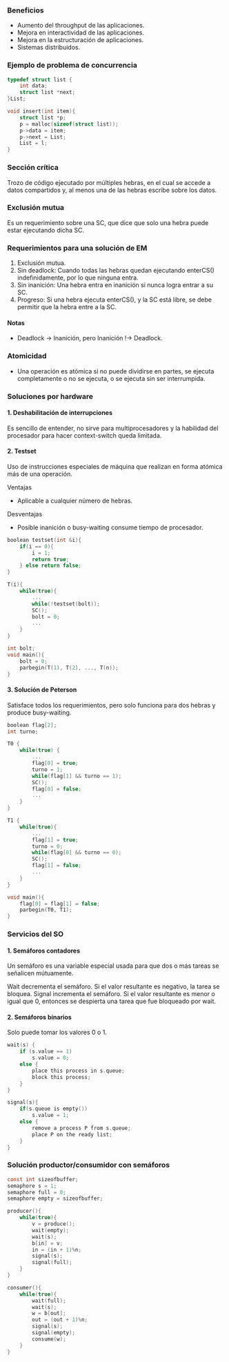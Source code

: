 ### Beneficios
- Aumento del throughput de las aplicaciones.
- Mejora en interactividad de las aplicaciones.
- Mejora en la estructuración de aplicaciones.
- Sistemas distribuidos.

### Ejemplo de problema de concurrencia
```c
typedef struct list {
	int data;
	struct list *next;
}List;

void insert(int item){
	struct list *p;
	p = malloc(sizeof(struct list));
	p->data = item;
	p->next = List;
	List = l;
}
```

### Sección crítica
Trozo de código ejecutado por múltiples hebras, en el cual se accede a datos compartidos y, al menos una de las hebras escribe sobre los datos.

### Exclusión mutua
Es un requerimiento sobre una SC, que dice que solo una hebra puede estar ejecutando dicha SC.

### Requerimientos para una solución de EM
1. Exclusión mutua.
2. Sin deadlock: Cuando todas las hebras quedan ejecutando enterCS() indefinidamente, por lo que ninguna entra.
3. Sin inanición: Una hebra entra en inanición si nunca logra entrar a su SC.
4. Progreso: Si una hebra ejecuta enterCS(), y la SC está libre, se debe permitir que la hebra entre a la SC.

#### Notas
- Deadlock -> Inanición, pero Inanición !-> Deadlock.

### Atomicidad
- Una operación es atómica si no puede dividirse en partes, se ejecuta completamente o no se ejecuta, o se ejecuta sin ser interrumpida.

### Soluciones por hardware
#### 1. Deshabilitación de interrupciones
Es sencillo de entender, no sirve para multiprocesadores y la habilidad del procesador para hacer context-switch queda limitada.

#### 2. Testset
Uso de instrucciones especiales de máquina que realizan en forma atómica más de una operación.

Ventajas
- Aplicable a cualquier número de hebras.

Desventajas
- Posible inanición o busy-waiting consume tiempo de procesador.

```c
boolean testset(int &i){
	if(i == 0){
		i = 1;
		return true;
	} else return false;
}

T(i){
	while(true){
		...
		while(!testset(bolt));
		SC();
		bolt = 0;
		...
	}
}

int bolt;
void main(){
	bolt = 0;
	parbegin(T(1), T(2), ..., T(n));
}
```

#### 3. Solución de Peterson
Satisface todos los requerimientos, pero solo funciona para dos hebras y produce busy-waiting.
```c
boolean flag[2];
int turno;

T0 {
	while(true) {
		...
		flag[0] = true;
		turno = 1;
		while(flag[1] && turno == 1);
		SC();
		flag[0] = false;
		...
	}
}

T1 {
	while(true){
		...
		flag[1] = true;
		turno = 0;
		while(flag[0] && turno == 0);
		SC();
		flag[1] = false;
		...
	}
}

void main(){
	flag[0] = flag[1] = false;
	parbegin(T0, T1);
}
```

### Servicios del SO
#### 1. Semáforos contadores
Un semáforo es una variable especial usada para que dos o más tareas se señalicen mútuamente.

Wait decrementa el semáforo. Si el valor resultante es negativo, la tarea se bloquea.
Signal incrementa el semáforo. Si el valor resultante es menor o igual que 0, entonces se despierta una tarea que fue bloqueado por wait.

#### 2. Semáforos binarios
Solo puede tomar los valores 0 o 1.

```c
wait(s) {
	if (s.value == 1)
		s.value = 0;
	else {
		place this process in s.queue;
		block this process;
	}
}

signal(s){
	if(s.queue is empty())
		s.value = 1;
	else {
		remove a process P from s.queue;
		place P on the ready list;
	}
}
```

### Solución productor/consumidor con semáforos

```c
const int sizeofbuffer;
semaphore s = 1;
semaphore full = 0;
semaphore empty = sizeofbuffer;

producer(){
	while(true){
		v = produce();
		wait(empty);
		wait(s);
		b[in] = v;
		in = (in + 1)%n;
		signal(s);
		signal(full);
	}
}

consumer(){
	while(true){
		wait(full);
		wait(s);
		w = b[out];
		out = (out + 1)%n;
		signal(s);
		signal(empty);
		consume(w);
	}
}
```